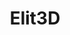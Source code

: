 ---
title: Elit3D
description: A Godot-based engine to create Pokémon-style games.
image: "Elit3D.png"
style:
    background: "#5fd45f"
    color: "#fff"
---